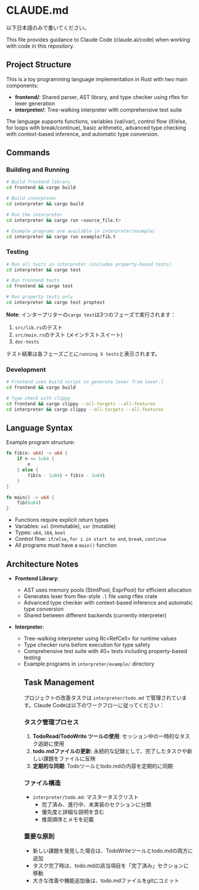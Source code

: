# CLAUDE.md
以下日本語のみで書いてください。

This file provides guidance to Claude Code (claude.ai/code) when working with code in this repository.

## Project Structure

This is a toy programming language implementation in Rust with two main components:

- **frontend/**: Shared parser, AST library, and type checker using rflex for lexer generation
- **interpreter/**: Tree-walking interpreter with comprehensive test suite

The language supports functions, variables (val/var), control flow (if/else, for loops with break/continue), basic arithmetic, advanced type checking with context-based inference, and automatic type conversion.

## Commands

### Building and Running

```bash
# Build frontend library
cd frontend && cargo build

# Build interpreter  
cd interpreter && cargo build

# Run the interpreter
cd interpreter && cargo run <source_file.t>

# Example programs are available in interpreter/example/
cd interpreter && cargo run example/fib.t
```

### Testing

```bash
# Run all tests in interpreter (includes property-based tests)
cd interpreter && cargo test

# Run frontend tests
cd frontend && cargo test

# Run property tests only
cd interpreter && cargo test proptest
```

**Note**: インタープリターの`cargo test`は3つのフェーズで実行されます：
1. `src/lib.rs`のテスト
2. `src/main.rs`のテスト (メインテストスイート)
3. `doc-tests`

テスト結果は各フェーズごとに`running X tests`と表示されます。

### Development

```bash
# Frontend uses build script to generate lexer from lexer.l
cd frontend && cargo build

# Type check with clippy
cd frontend && cargo clippy --all-targets --all-features
cd interpreter && cargo clippy --all-targets --all-features
```

## Language Syntax

Example program structure:
```rust
fn fib(n: u64) -> u64 {
    if n <= 1u64 {
        n
    } else {
        fib(n - 1u64) + fib(n - 2u64)
    }
}

fn main() -> u64 {
    fib(6u64)
}
```

- Functions require explicit return types
- Variables: `val` (immutable), `var` (mutable)
- Types: `u64`, `i64`, `bool`
- Control flow: `if/else`, `for i in start to end`, `break`, `continue`
- All programs must have a `main()` function

## Architecture Notes

- **Frontend Library**: 
  - AST uses memory pools (StmtPool, ExprPool) for efficient allocation
  - Generates lexer from flex-style `.l` file using rflex crate
  - Advanced type checker with context-based inference and automatic type conversion
  - Shared between different backends (currently interpreter)

- **Interpreter**: 
  - Tree-walking interpreter using Rc<RefCell<Object>> for runtime values
  - Type checker runs before execution for type safety
  - Comprehensive test suite with 40+ tests including property-based testing
  - Example programs in `interpreter/example/` directory

## Task Management

プロジェクトの改善タスクは `interpreter/todo.md` で管理されています。Claude Codeは以下のワークフローに従ってください：

### タスク管理プロセス
1. **TodoRead/TodoWrite ツールの使用**: セッション中の一時的なタスク追跡に使用
2. **todo.mdファイルの更新**: 永続的な記録として、完了したタスクや新しい課題をファイルに反映
3. **定期的な同期**: Todoツールとtodo.mdの内容を定期的に同期

### ファイル構造
- `interpreter/todo.md`: マスタータスクリスト
  - 完了済み、進行中、未実装のセクションに分類
  - 優先度と詳細な説明を含む
  - 推奨順序とメモを記載

### 重要な原則
- 新しい課題を発見した場合は、TodoWriteツールとtodo.mdの両方に追加
- タスク完了時は、todo.mdの該当項目を「完了済み」セクションに移動
- 大きな改善や機能追加後は、todo.mdファイルをgitにコミット
